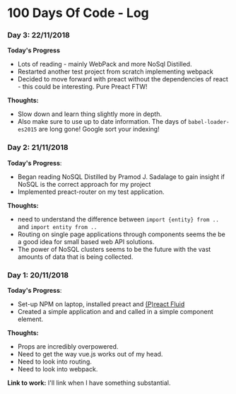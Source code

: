# 100 Days Of Code - Log

### Day 3: 22/11/2018

**Today's Progress**

* Lots of reading - mainly WebPack and more NoSql Distilled.
* Restarted another test project from scratch implementing webpack
* Decided to move forward with preact without the dependencies of react - this could be interesting. Pure Preact FTW!

**Thoughts:**

* Slow down and learn thing slightly more in depth.
* Also make sure to use up to date information. The days of `babel-loader-es2015` are long gone! Google sort your indexing!

### Day 2: 21/11/2018

**Today's Progress**:

* Began reading NoSQL Distilled by Pramod J. Sadalage to gain insight if NoSQL is the correct approach for my project
* Implemented preact-router on my test application.

**Thoughts:**

* need to understand the difference between `import {entity} from ..` and `import entity from ..`
* Routing on single page applications through components seems the be a good idea for small based web API solutions.
* The power of NoSQL clusters seems to be the future with the vast amounts of data that is being collected.

### Day 1: 20/11/2018

**Today's Progress**: 

* Set-up NPM on laptop, installed preact and [(P)react Fluid](https://ajainvivek.github.io/preact-fluid/ "Preact Fluid")
* Created a simple application and and called in a simple component element.

**Thoughts:** 

* Props are incredibly overpowered. 
* Need to get the way vue.js works out of my head.
* Need to look into routing.
* Need to look into webpack.

**Link to work:** I'll link when I have something substantial. 

